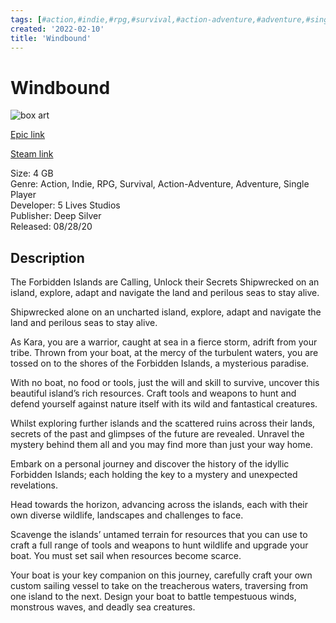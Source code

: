 ```yaml
---
tags: [#action,#indie,#rpg,#survival,#action-adventure,#adventure,#single-player,#epic,#game,#owned,#pc]
created: '2022-02-10'
title: 'Windbound'
---
```

# Windbound

![box art](https://cdn1.epicgames.com/a47cb01bef994749ac731aa3366796e8/offer/windbound_wide_image-1360x766-adaf83124f9d81fa27b7c9eb5c094bd3.jpg?h=270&amp;resize=1&amp;w=480)

[Epic link](https://www.epicgames.com/store/en-US/p/windbound)

[Steam link](https://store.steampowered.com/app/1162130/Windbound/?snr=1_7_7_151_150_1)

Size: 4 GB  
Genre: Action, Indie, RPG, Survival, Action-Adventure, Adventure, Single Player  
Developer: 5 Lives Studios  
Publisher: Deep Silver  
Released: 08/28/20  

## Description

The Forbidden Islands are Calling, Unlock their Secrets Shipwrecked on an island, explore, adapt and navigate the land and perilous seas to stay alive.

Shipwrecked alone on an uncharted island, explore, adapt and navigate the land and perilous seas to stay alive.

As Kara, you are a warrior, caught at sea in a fierce storm, adrift from your tribe. Thrown from your boat, at the mercy of the turbulent waters, you are tossed on to the shores of the Forbidden Islands, a mysterious paradise.

With no boat, no food or tools, just the will and skill to survive, uncover this beautiful island’s rich resources. Craft tools and weapons to hunt and defend yourself against nature itself with its wild and fantastical creatures.

Whilst exploring further islands and the scattered ruins across their lands, secrets of the past and glimpses of the future are revealed. Unravel the mystery behind them all and you may find more than just your way home.

Embark on a personal journey and discover the history of the idyllic Forbidden Islands; each holding the key to a mystery and unexpected revelations.

Head towards the horizon, advancing across the islands, each with their own diverse wildlife, landscapes and challenges to face. 

Scavenge the islands’ untamed terrain for resources that you can use to craft a full range of tools and weapons to hunt wildlife and upgrade your boat. You must set sail when resources become scarce.

Your boat is your key companion on this journey, carefully craft your own custom sailing vessel to take on the treacherous waters, traversing from one island to the next. Design your boat to battle tempestuous winds, monstrous waves, and deadly sea creatures.
